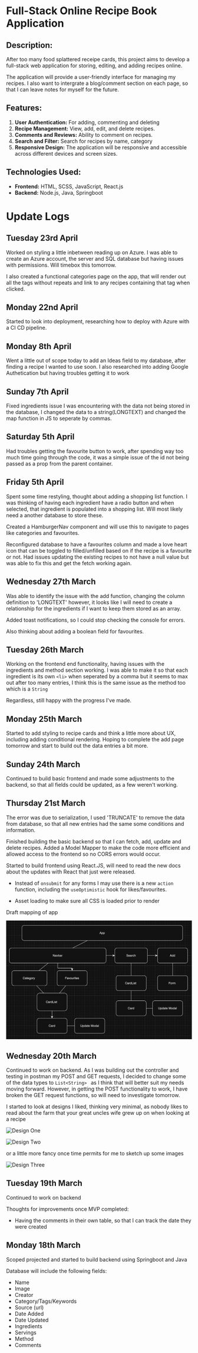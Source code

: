 # Full-Stack Online Recipe Book Application

## Description:

After too many food splattered receipe cards, this project aims to develop a full-stack web application for storing, editing, and adding recipes online.

The application will provide a user-friendly interface for managing my recipes. I also want to intergrate a blog/comment section on each page, so that I can leave notes for myself for the future.

## Features:

1. **User Authentication:** For adding, commenting and deleting
2. **Recipe Management:** View, add, edit, and delete recipes.
3. **Comments and Reviews:** Ability to comment on recipes.
4. **Search and Filter:** Search for recipes by name, category
5. **Responsive Design:** The application will be responsive and accessible across different devices and screen sizes.

## Technologies Used:

- **Frontend:** HTML, SCSS, JavaScript, React.js
- **Backend:** Node.js, Java, Springboot

# Update Logs

## Tuesday 23rd April

Worked on styling a little inbetween reading up on Azure. I was able to create an Azure account, the server and SQL database but having issues with permissions. Will timebox this tomorrow.

I also created a functional categories page on the app, that will render out all the tags without repeats and link to any recipes containing that tag when clicked.

## Monday 22nd April

Started to look into deployment, researching how to deploy with Azure with a CI CD pipeline.

## Monday 8th April

Went a little out of scope today to add an Ideas field to my database, after finding a recipe I wanted to use soon. I also researched into adding Google Authetication but having troubles getting it to work

## Sunday 7th April

Fixed ingredients issue I was encountering with the data not being stored in the database, I changed the data to a string(LONGTEXT) and changed the map function in JS to seperate by commas.

## Saturday 5th April

Had troubles getting the favourite button to work, after spending way too much time going through the code, it was a simple issue of the id not being passed as a prop from the parent container.

## Friday 5th April

Spent some time restyling, thought about adding a shopping list function. I was thinking of having each ingredient have a radio button and when selected, that ingredient is populated into a shopping list. Will most likely need a another database to store these.

Created a HamburgerNav component and will use this to navigate to pages like categories and favourites.

Reconfigured database to have a favourites column and made a love heart icon that can be toggled to filled/unfilled based on if the recipe is a favourite or not. Had issues updating the existing recipes to not have a null value but was able to fix this and get the fetch working again.

## Wednesday 27th March

Was able to identify the issue with the add function, changing the column definition to 'LONGTEXT' however, it looks like I will need to create a relationship for the ingredients if I want to keep them stored as an array.

Added toast notifications, so I could stop checking the console for errors.

Also thinking about adding a boolean field for favourites.

## Tuesday 26th March

Working on the frontend end functionality, having issues with the ingredients and method section working. I was able to make it so that each ingredient is its own `<li>` when seperated by a comma but it seems to max out after too many entries, I think this is the same issue as the method too which is a `String`

Regardless, still happy with the progress I've made.

## Monday 25th March

Started to add styling to recipe cards and think a little more about UX, including adding conditional rendering. Hoping to complete the add page tomorrow and start to build out the data entries a bit more.

## Sunday 24th March

Continued to build basic frontend and made some adjustments to the backend, so that all fields could be updated, as a few weren't working.

## Thursday 21st March

The error was due to serialization, I used 'TRUNCATE' to remove the data from database, so that all new entries had the same some conditions and information.

Finished building the basic backend so that I can fetch, add, update and delete recipes. Added a Model Mapper to make the code more efficient and allowed access to the frontend so no CORS errors would occur.

Started to build frontend using React.JS, will need to read the new docs about the updates with React that just were released.

- Instead of `onsubmit` for any forms I may use there is a new `action` function, including the `useOptimistic` hook for likes/favourites.

- Asset loading to make sure all CSS is loaded prior to render

Draft mapping of app

![Image Name](frontend/src/assets/Flowchart.png)

## Wednesday 20th March

Continued to work on backend. As I was building out the controller and testing in postman my POST and GET requests, I decided to change some of the data types to
`List<String> ` as I think that will better suit my needs moving forward. However, in getting the POST functionality to work, I have broken the GET request functions, so will need to investigate tomorrow.

I started to look at designs I liked, thinking very minimal, as nobody likes to read about the farm that your great uncles wife grew up on when looking at a recipe

![Design One](https://i.pinimg.com/564x/29/c3/a6/29c3a6f8dd1b7e2fa2c06221a8ba8222.jpg)

![Design Two](https://i.pinimg.com/564x/6b/7a/e9/6b7ae90b0d0570d019b64100b50f4e26.jpg)

or a little more fancy once time permits for me to sketch up some images

![Design Three](https://i.pinimg.com/564x/01/4c/da/014cdaa01183d1447a8f58942ccae04f.jpg)

## Tuesday 19th March

Continued to work on backend

Thoughts for improvements once MVP completed:

- Having the comments in their own table, so that I can track the date they were created

## Monday 18th March

Scoped projected and started to build backend using Springboot and Java

Database will include the following fields:

- Name
- Image
- Creator
- Category/Tags/Keywords
- Source (url)
- Date Added
- Date Updated
- Ingredients
- Servings
- Method
- Comments

